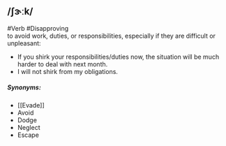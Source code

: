 ## /ʃɝːk/ 
#Verb #Disapproving  
to avoid work, duties, or responsibilities, especially if they are difficult or unpleasant:

- If you shirk your responsibilities/duties now, the situation will be much harder to deal with next month.
- I will not shirk from my obligations.

##### Synonyms:
- [[Evade]]
- Avoid
- Dodge
- Neglect
- Escape